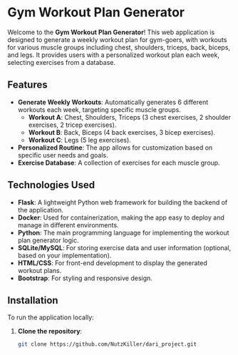 # Gym Workout Plan Generator

Welcome to the **Gym Workout Plan Generator**! This web application is designed to generate a weekly workout plan for gym-goers, with workouts for various muscle groups including chest, shoulders, triceps, back, biceps, and legs. It provides users with a personalized workout plan each week, selecting exercises from a database.

## Features

- **Generate Weekly Workouts**: Automatically generates 6 different workouts each week, targeting specific muscle groups.
  - **Workout A**: Chest, Shoulders, Triceps (3 chest exercises, 2 shoulder exercises, 2 tricep exercises).
  - **Workout B**: Back, Biceps (4 back exercises, 3 bicep exercises).
  - **Workout C**: Legs (5 leg exercises).
- **Personalized Routine**: The app allows for customization based on specific user needs and goals.
- **Exercise Database**: A collection of exercises for each muscle group.

## Technologies Used

- **Flask**: A lightweight Python web framework for building the backend of the application.
- **Docker**: Used for containerization, making the app easy to deploy and manage in different environments.
- **Python**: The main programming language for implementing the workout plan generator logic.
- **SQLite/MySQL**: For storing exercise data and user information (optional, based on your implementation).
- **HTML/CSS**: For front-end development to display the generated workout plans.
- **Bootstrap**: For styling and responsive design.

## Installation

To run the application locally:

1. **Clone the repository**:

   ```bash
   git clone https://github.com/NutzKiller/dari_project.git
